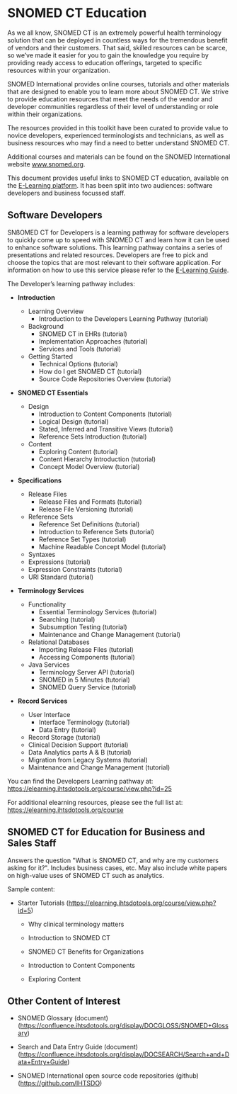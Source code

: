 # SNOMED CT Education

As we all know, SNOMED CT is an extremely powerful health terminology solution that can be deployed in countless ways for the tremendous benefit of vendors and their customers. That said, skilled resources can be scarce, so we’ve made it easier for you to gain the knowledge you require by providing ready access to education offerings, targeted to specific resources within your organization.

SNOMED International provides online courses, tutorials and other materials that are designed to enable you to learn more about SNOMED CT.  We strive to provide education resources that meet the needs of the vendor and developer communities regardless of their level of understanding or role within their organizations.

The resources provided in this toolkit have been curated to provide value to novice developers, experienced terminologists and technicians, as well as business resources who may find a need to better understand SNOMED CT.  

Additional courses and materials can be found on the SNOMED International website www.snomed.org.

This document provides useful links to SNOMED CT education, available on the [E-Learning platform](https://elearning.ihtsdotools.org). It has been split into two audiences: software developers and business focussed staff.

## Software Developers

SNßOMED CT for Developers is a learning pathway for software developers to quickly come up to speed with SNOMED CT and learn how it can be used to enhance software solutions. This learning pathway contains a series of presentations and related resources. Developers are free to pick and choose the topics that are most relevant to their software application. For information on how to use this service please refer to the [E-Learning Guide](https://elearning.ihtsdotools.org/mod/book/view.php?id=771).  

The Developer’s learning pathway includes:

* **Introduction**
  - Learning Overview
    - Introduction to the Developers Learning Pathway (tutorial)
  - Background
    - SNOMED CT in EHRs (tutorial)
    - Implementation Approaches (tutorial)
    - Services and Tools (tutorial)
  - Getting Started
    - Technical Options (tutorial)
    - How do I get SNOMED CT  (tutorial)
    - Source Code Repositories Overview (tutorial)

* **SNOMED CT Essentials**
  - Design
    - Introduction to Content Components (tutorial)
    - Logical Design (tutorial)
    - Stated, Inferred and Transitive Views (tutorial)
    - Reference Sets Introduction (tutorial)
  - Content
    - Exploring Content (tutorial)
    - Content Hierarchy Introduction (tutorial)
    - Concept Model Overview (tutorial)

* **Specifications**
  - Release Files
    - Release Files and Formats (tutorial)
    - Release File Versioning (tutorial)
  - Reference Sets
    - Reference Set Definitions (tutorial)
    - Introduction to Reference Sets (tutorial)
    - Reference Set Types (tutorial)
    - Machine Readable Concept Model (tutorial)
  - Syntaxes
  - Expressions (tutorial)
  - Expression Constraints (tutorial)
  - URI Standard (tutorial)

* **Terminology Services**
  - Functionality
    - Essential Terminology Services (tutorial)
    - Searching (tutorial)
    - Subsumption Testing (tutorial)
    - Maintenance and Change Management (tutorial)
  - Relational Databases
    - Importing Release Files (tutorial)
    - Accessing Components (tutorial)
  - Java Services
    - Terminology Server API (tutorial)
    - SNOMED in 5 Minutes (tutorial)
    - SNOMED Query Service (tutorial)

* **Record Services**
  - User Interface
    - Interface Terminology (tutorial)
    - Data Entry (tutorial)
  - Record Storage (tutorial)
  - Clinical Decision Support (tutorial)
  - Data Analytics parts A & B (tutorial)
  - Migration from Legacy Systems (tutorial)
  - Maintenance and Change Management (tutorial)



You can find the Developers Learning  pathway at: https://elearning.ihtsdotools.org/course/view.php?id=25

For additional elearning resources, please see the full list at: https://elearning.ihtsdotools.org/course



## SNOMED CT for Education for Business and Sales Staff

Answers the question "What is SNOMED CT, and why are my customers asking for it?".  Includes business cases, etc.  May also include white papers on high-value uses of SNOMED CT such as analytics.

Sample content:

* Starter Tutorials (https://elearning.ihtsdotools.org/course/view.php?id=5)

    - Why clinical terminology matters

    - Introduction to SNOMED CT

    - SNOMED CT Benefits for Organizations

    - Introduction to Content Components

    - Exploring Content


## Other Content of Interest

* SNOMED Glossary (document) (https://confluence.ihtsdotools.org/display/DOCGLOSS/SNOMED+Glossary)

* Search and Data Entry Guide (document) (https://confluence.ihtsdotools.org/display/DOCSEARCH/Search+and+Data+Entry+Guide)

* SNOMED International open source code repositories (github) (https://github.com/IHTSDO)

